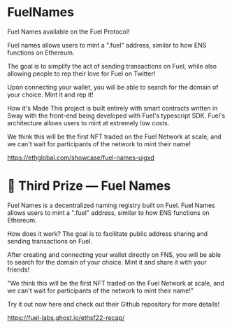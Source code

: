 # FuelNames

Fuel Names available on the Fuel Protocol!

Fuel names allows users to mint a ".fuel" address, similar to how ENS functions on Ethereum.

The goal is to simplify the act of sending transactions on Fuel, while also allowing people to rep their love for Fuel on Twitter!

Upon connecting your wallet, you will be able to search for the domain of your choice. Mint it and rep it!

How it's Made
This project is built entirely with smart contracts written in Sway with the front-end being developed with Fuel's typescript SDK. Fuel's architecture allows users to mint at extremely low costs.

We think this will be the first NFT traded on the Fuel Network at scale, and we can't wait for participants of the network to mint their name!

https://ethglobal.com/showcase/fuel-names-uigxd



# 🥉 Third Prize — Fuel Names
Fuel Names is a decentralized naming registry built on Fuel. Fuel Names allows users to mint a ".fuel" address, similar to how ENS functions on Ethereum.

How does it work?
The goal is to facilitate public address sharing and sending transactions on Fuel.

After creating and connecting your wallet directly on FNS, you will be able to search for the domain of your choice. Mint it and share it with your friends!

"We think this will be the first NFT traded on the Fuel Network at scale, and we can't wait for participants of the network to mint their name!"

Try it out now here and check out their Github repository for more details!

https://fuel-labs.ghost.io/ethsf22-recap/